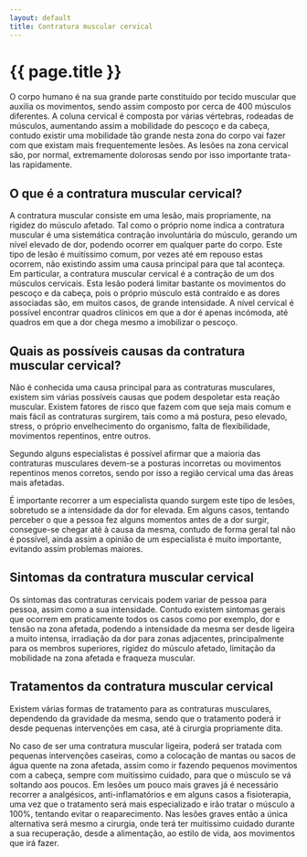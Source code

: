 ```yaml
---
layout: default
title: Contratura muscular cervical
---
```


# {{ page.title }}

O corpo humano é na sua grande parte constituído por tecido muscular que auxilia os movimentos, sendo assim composto por cerca de 400 músculos diferentes. A coluna cervical é composta por várias vértebras, rodeadas de músculos, aumentando assim a mobilidade do pescoço e da cabeça, contudo existir uma mobilidade tão grande nesta zona do corpo vai fazer com que existam mais frequentemente lesões. As lesões na zona cervical são, por normal, extremamente dolorosas sendo por isso importante trata-las rapidamente.

## O que é a contratura muscular cervical?

A contratura muscular consiste em uma lesão, mais propriamente, na rigidez do músculo afetado. Tal como o próprio nome indica a contratura muscular é uma sistemática contração involuntária do músculo, gerando um nível elevado de dor, podendo ocorrer em qualquer parte do corpo. Este tipo de lesão é muitíssimo comum, por vezes até em repouso estas ocorrem, não existindo assim uma causa principal para que tal aconteça.
Em particular, a contratura muscular cervical é a contração de um dos músculos cervicais. Esta lesão poderá limitar bastante os movimentos do pescoço e da cabeça, pois o próprio músculo está contraído e as dores associadas são, em muitos casos, de grande intensidade. A nível cervical é possível encontrar quadros clínicos em que a dor é apenas incómoda, até quadros em que a dor chega mesmo a imobilizar o pescoço.

## Quais as possíveis causas da contratura muscular cervical?

Não é conhecida uma causa principal para as contraturas musculares, existem sim várias possíveis causas que podem despoletar esta reação muscular. Existem fatores de risco que fazem com que seja mais comum e mais fácil as contraturas surgirem, tais como a má postura, peso elevado, stress, o próprio envelhecimento do organismo, falta de flexibilidade, movimentos repentinos, entre outros.

Segundo alguns especialistas é possível afirmar que a maioria das contraturas musculares devem-se a posturas incorretas ou movimentos repentinos menos corretos, sendo por isso a região cervical uma das áreas mais afetadas.

É importante recorrer a um especialista quando surgem este tipo de lesões, sobretudo se a intensidade da dor for elevada. Em alguns casos, tentando perceber o que a pessoa fez alguns momentos antes de a dor surgir, consegue-se chegar até à causa da mesma, contudo de forma geral tal não é possível, ainda assim a opinião de um especialista é muito importante, evitando assim problemas maiores.

## Sintomas da contratura muscular cervical

Os sintomas das contraturas cervicais podem variar de pessoa para pessoa, assim como a sua intensidade. Contudo existem sintomas gerais que ocorrem em praticamente todos os casos como por exemplo, dor e tensão na zona afetada, podendo a intensidade da mesma ser desde ligeira a muito intensa, irradiação da dor para zonas adjacentes, principalmente para os membros superiores, rigidez do músculo afetado, limitação da mobilidade na zona afetada e fraqueza muscular.

## Tratamentos da contratura muscular cervical

Existem várias formas de tratamento para as contraturas musculares, dependendo da gravidade da mesma, sendo que o tratamento poderá ir desde pequenas intervenções em casa, até à cirurgia propriamente dita.

No caso de ser uma contratura muscular ligeira, poderá ser tratada com pequenas intervenções caseiras, como a colocação de mantas ou sacos de água quente na zona afetada, assim como ir fazendo pequenos movimentos com a cabeça, sempre com muitíssimo cuidado, para que o músculo se vá soltando aos poucos. Em lesões um pouco mais graves já é necessário recorrer a analgésicos, anti-inflamatórios e em alguns casos a fisioterapia, uma vez que o tratamento será mais especializado e irão tratar o músculo a 100%, tentando evitar o reaparecimento. Nas lesões graves então a única alternativa será mesmo a cirurgia, onde terá ter muitíssimo cuidado durante a sua recuperação, desde a alimentação, ao estilo de vida, aos movimentos que irá fazer.

